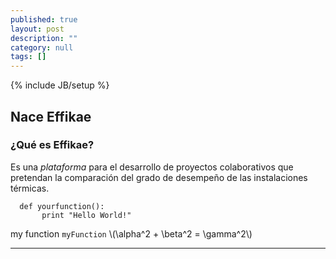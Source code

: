 ```yaml
---
published: true
layout: post
description: ""
category: null
tags: []
---
```


{% include JB/setup %}

## Nace Effikae
### ¿Qué es Effikae?

Es una *plataforma* para el desarrollo de proyectos colaborativos que pretendan la comparación del grado de desempeño de las instalaciones térmicas. 


      def yourfunction():
           print "Hello World!"


my function `myFunction`
\\(\alpha^2 + \beta^2 = \gamma^2\\) 

****